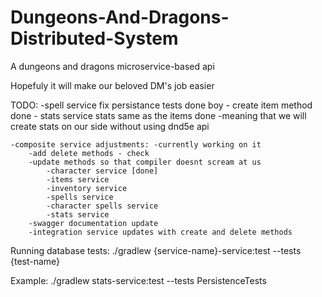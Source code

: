 # Dungeons-And-Dragons-Distributed-System
A dungeons and dragons microservice-based api 

Hopefuly it will make our beloved DM's job easier


TODO: 
    -spell service fix persistance tests done boy
    - create item method done 
    - stats service stats same as the items done
        -meaning that we will create stats on our side without using dnd5e api

    -composite service adjustments: -currently working on it
        -add delete methods - check
        -update methods so that compiler doesnt scream at us
            -character service [done] 
            -items service
            -inventory service
            -spells service
            -character spells service
            -stats service
        -swagger documentation update
        -integration service updates with create and delete methods
            



Running database tests: 
    ./gradlew {service-name}-service:test --tests {test-name}

Example: 
    ./gradlew stats-service:test --tests PersistenceTests
